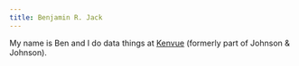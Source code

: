 ```yaml
---
title: Benjamin R. Jack
---
```


My name is Ben and I do data things at [Kenvue](http://www.kenvue.com) (formerly part of Johnson & Johnson).